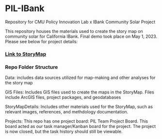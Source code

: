 # PIL-IBank
Repository for CMU Policy Innovation Lab x IBank Community Solar Project

This repository houses the materials used to create the story map on community solar for California IBank. Final demo took place on May 1, 2023. Please see below for project details:

### [Link to StoryMap](https://storymaps.arcgis.com/stories/ed610e49f5fb4e8e9ccc9e5f1b0581dc) 

### Repo Folder Structure

Data: includes data sources utilized for map-making and other analyses for the story map

GIS Files: Includes GIS files used to create the maps in the StoryMap. Files include ArcGIS files, project packages, and geodatabases 

StoryMapDetails: Includes other materials used for the StoryMap, such as relevant images, references, and methdology documentation.

Projects: This repo has one project board: PIL Team Project Board. This board acted as our task manager/Kanban board for the project. The project is now closed, but the task history should still be viewable. 

